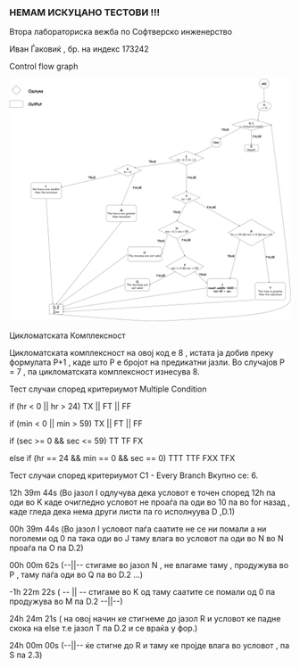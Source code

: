### НЕМАМ ИСКУЦАНО ТЕСТОВИ !!!

Втора лабораториска вежба по Софтверско инженерство

Иван Ѓаковиќ , бр. на индекс 173242

Control flow graph 

![screenshot](Graph.jpg)

Цикломатската Комплексност 

Цикломатската комплексност на овој код е 8 , истата ја добив преку формулата 
P+1 , каде што P е бројот на предикатни јазли. Во случајов P = 7 , па цикломатската комплексност изнесува 8.

Тест случаи според критериумот Multiple Condition

if (hr < 0 || hr > 24) 
TX || FT || FF

if (min < 0 || min > 59) 
TX || FT || FF

if (sec >= 0 && sec <= 59) 
TT TF FX

else if (hr == 24 && min == 0 && sec == 0)
TTT TTF FXX TFX

Тест случаи според критериумот C1 - Every Branch
Вкупно се: 6.

12h 39m 44s  (Во јазол I одлучува дека условот е точен според 12h па оди во K каде очигледно условот не проаѓа па оди во 10 па во for назад , каде гледа дека нема други листи па го исполнуува D ,D.1)
 
00h 39m 44s  (Во јазол I условот паѓа саатите не се ни помали а ни поголеми од 0 па така оди во J таму влага во условот па оди во N во N проаѓа па O па D.2)

00h 00m 62s  (--||-- стигаме во јазол N , не влагаме таму , продужува во P , таму паѓа оди во Q па во D.2 ...)

-1h 22m 22s  ( -- || -- стигаме во K од таму саатите се помали од 0 па продужува во M па D.2 --||--)

24h 24m 21s  ( на овој начин ке стигнеме до јазол R и условот ке падне скока на else т.е јазол T па D.2 и се враќа у фор.)

24h 00m 00s	(--||-- ќе стигне до R и таму ке пројде влага во условот , па S па 2.3)
